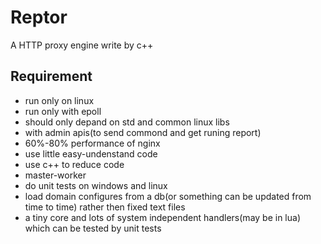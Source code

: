  
# Reptor
A HTTP proxy engine write by c++
## Requirement
+ run only on linux
+ run only with epoll
+ should only depand on std and common linux libs
+ with admin apis(to send commond and get runing report)
+ 60%-80% performance of nginx
+ use little easy-undenstand code
+ use c++ to reduce code
+ master-worker
+ do unit tests on windows and linux
+ load domain configures from a db(or something can be updated from time to time) rather then fixed text files
+ a tiny core and lots of system independent handlers(may be in lua) which can be tested by unit tests
